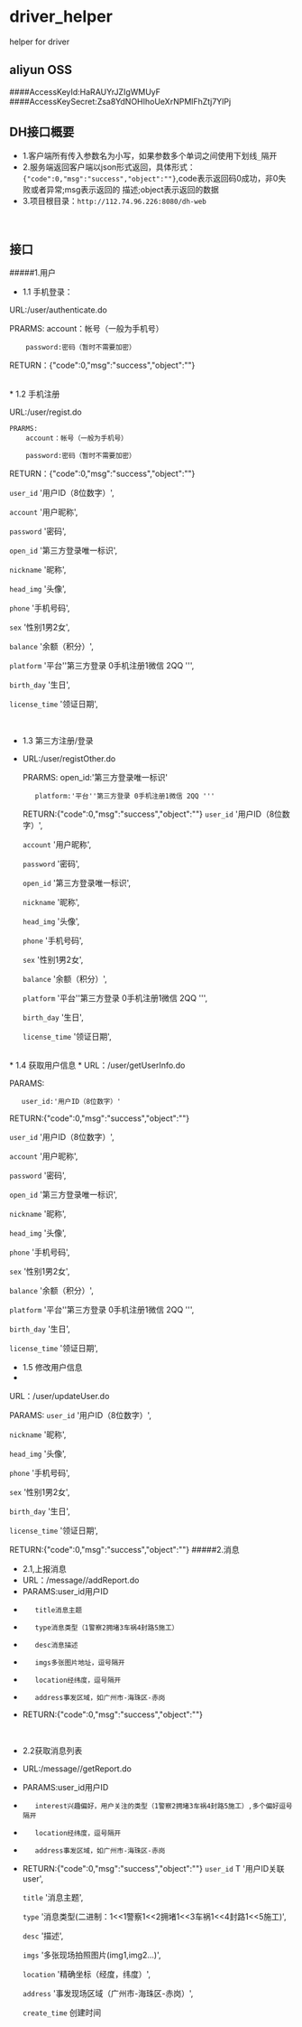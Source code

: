 # driver_helper
helper for driver

aliyun OSS
----
####AccessKeyId:HaRAUYrJZIgWMUyF
####AccessKeySecret:Zsa8YdNOHIhoUeXrNPMlFhZtj7YlPj

DH接口概要
----
* 1.客户端所有传入参数名为小写，如果参数多个单词之间使用下划线`_`隔开
* 2.服务端返回客户端以json形式返回，具体形式：`{"code":0,"msg":"success","object":""}`,code表示返回码0成功，非0失败或者异常;msg表示返回的     描述;object表示返回的数据
* 3.项目根目录：`http://112.74.96.226:8080/dh-web`
</br>
  
接口
-----
#####1.用户
 * 1.1 手机登录：

  URL:/user/authenticate.do

  PRARMS:
        account：帐号（一般为手机号）

        password:密码（暂时不需要加密）
        
 RETURN：{"code":0,"msg":"success","object":""}
 
 </br>
* 1.2 手机注册

  URL:/user/regist.do
  
    PRARMS:
        account：帐号（一般为手机号）

        password:密码（暂时不需要加密）
        
 RETURN：{"code":0,"msg":"success","object":""}
 
  `user_id`  '用户ID（8位数字）',
  
  `account`  '用户昵称',
  
  `password`  '密码',
  
  `open_id` '第三方登录唯一标识',
  
  `nickname` '昵称',
  
  `head_img`  '头像',
  
  `phone`  '手机号码',
  
  `sex`  '性别1男2女',
  
  `balance`  '余额（积分）',
  
  `platform`  '平台''第三方登录 0手机注册1微信 2QQ ''',
  
  `birth_day`  '生日',
  
  `license_time`  '领证日期',
       
</br>

* 1.3 第三方注册/登录
* 
  URL:/user/registOther.do

  PRARMS:
         open_id:'第三方登录唯一标识'

         platform:'平台''第三方登录 0手机注册1微信 2QQ '''

  RETURN:{"code":0,"msg":"success","object":""}
 `user_id`  '用户ID（8位数字）',
  
  `account`  '用户昵称',
  
  `password`  '密码',
  
  `open_id` '第三方登录唯一标识',
  
  `nickname` '昵称',
  
  `head_img`  '头像',
  
  `phone`  '手机号码',
  
  `sex`  '性别1男2女',
  
  `balance`  '余额（积分）',
  
  `platform`  '平台''第三方登录 0手机注册1微信 2QQ ''',
  
  `birth_day`  '生日',
  
  `license_time`  '领证日期',

 </br>
* 1.4 获取用户信息
* 
 URL：/user/getUserInfo.do

 PARAMS:
 
       user_id:'用户ID（8位数字）'
       
 RETURN:{"code":0,"msg":"success","object":""}
 
  `user_id`  '用户ID（8位数字）',
  
  `account`  '用户昵称',
  
  `password`  '密码',
  
  `open_id` '第三方登录唯一标识',

 `nickname` '昵称',
  
  `head_img`  '头像',
  
  `phone`  '手机号码',
  
  `sex`  '性别1男2女',
  
  `balance`  '余额（积分）',
  
  `platform`  '平台''第三方登录 0手机注册1微信 2QQ ''',
  
  `birth_day`  '生日',
  
  `license_time`  '领证日期',
   </br>
 
* 1.5 修改用户信息
* 
 URL：/user/updateUser.do

 PARAMS:
  `user_id`  '用户ID（8位数字）',

  `nickname` '昵称',

  `head_img`  '头像',
  
  `phone`  '手机号码',
  
  `sex`  '性别1男2女',
  
  `birth_day`  '生日',
  
  `license_time`  '领证日期',
  
 RETURN:{"code":0,"msg":"success","object":""}
#####2.消息
* 2.1,上报消息
* URL：/message//addReport.do
* PARAMS:user_id用户ID
*        title消息主题
*        type消息类型（1警察2拥堵3车祸4封路5施工）
*        desc消息描述
*        imgs多张图片地址，逗号隔开
*        location经纬度，逗号隔开
*        address事发区域，如广州市-海珠区-赤岗
* RETURN:{"code":0,"msg":"success","object":""}   

</br>

* 2.2获取消息列表
* URL:/message//getReport.do
* PARAMS:user_id用户ID
*        interest兴趣偏好，用户关注的类型（1警察2拥堵3车祸4封路5施工）,多个偏好逗号隔开
*        location经纬度，逗号隔开
*        address事发区域，如广州市-海珠区-赤岗
* RETURN:{"code":0,"msg":"success","object":""} 
  `user_id` T '用户ID关联user',

  `title` '消息主题',
  
  `type`  '消息类型(二进制：1<<1警察1<<2拥堵1<<3车祸1<<4封路1<<5施工)',
  
  `desc`  '描述',
  
  `imgs`  '多张现场拍照图片(img1,img2...)',
  
  `location` '精确坐标（经度，纬度）',
  
  `address` '事发现场区域（广州市-海珠区-赤岗）',
  
  `create_time` 创建时间
